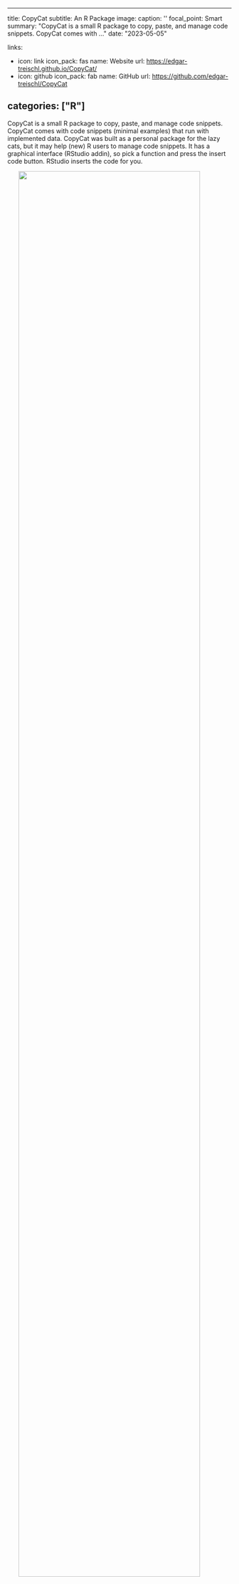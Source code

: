 
---
title: CopyCat
subtitle: An R Package
image:
  caption: ''
  focal_point: Smart
summary: "CopyCat is a small R package to copy, paste, and manage code snippets. CopyCat comes with ..."
date: "2023-05-05"

links:
- icon: link
  icon_pack: fas
  name: Website
  url: https://edgar-treischl.github.io/CopyCat/
- icon: github
  icon_pack: fab
  name: GitHub
  url: https://github.com/edgar-treischl/CopyCat

categories: ["R"]
---

CopyCat is a small R package to copy, paste, and manage code snippets. CopyCat comes with code snippets (minimal examples) that run with implemented data. CopyCat was built as a personal package for the lazy cats, but it may help (new) R users to manage code snippets. It has a graphical interface (RStudio addin), so pick a function and press the insert code button. RStudio inserts the code for you.

<img src="https://edgar-treischl.github.io/CopyCat/reference/figures/addin_animated.gif" width="90%" style="display: block; margin: auto;" />


